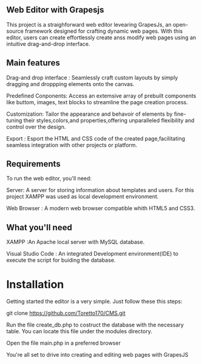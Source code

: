 ## Web Editor with Grapesjs
This project is a straighforward web editor levearing GrapesJs, an open-source framework designed for crafting dynamic web pages. With this editor, users can create effortlessly create anss modify web pages using an intuitive drag-and-drop interface.

## Main features
Drag-and drop interface : Seamlessly craft custom layouts by simply dragging and droppping elements onto the canvas.

Predefined Conponents: Access an extemsive array of prebuilt components like buttom, images, text blocks to streamline the page creation process.

Customization: Tailor the appearance and behavoir of elements by fine-tuning their styles,colors,and properties,offering unparalleled flexibility and control over the design.

Export : Esport the HTML and CSS code of the created page,facilitating seamless integration with other projects or platform.

## Requirements
To run the web editor, you'll need:

Server: A server for storing information about templates and users. For this project XAMPP was used as local development environment.

Web Browser : A modern web browser compatible whith HTML5 and CSS3.

## What you'II need
XAMPP :An Apache local server with MySQL database.

Visual Studio Code : An integrated Development environment(IDE) to execute the script for buiding the database.

# Installation
Getting started the editor is a very simple. Just follow these this steps:

  git clone https://github.com/Toretto170/CMS.git

Run the file create_db.php to costruct the database with the necessary table. You can locate this file under the modules directory.

Open the file main.php in a preferred browser

You're all set to drive into creating and editing web pages with GrapesJS
